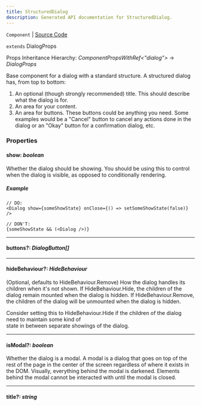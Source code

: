 ```yaml
---
title: StructuredDialog
description: Generated API documentation for StructuredDialog.
---
```


`Component` | [Source Code](https://github.com/mrCamelCode/jtjs-react/blob/0e141e63e22c212c71ce52ba40f0472cc9028516/lib/components/dialogs/StructuredDialog.tsx#L23)

`extends` DialogProps

Props Inheritance Hierarchy: _ComponentPropsWithRef<"dialog">_ -> _DialogProps_

Base component for a dialog with a standard structure. A structured dialog has, from top to bottom:

1. An optional (though strongly recommended) title. This should describe what the dialog is for.
2. An area for your content.
3. An area for buttons. These buttons could be anything you need. Some examples would be a "Cancel" button to cancel
any actions done in the dialog or an "Okay" button for a confirmation dialog, etc.

### Properties

#### show: _boolean_

Whether the dialog should be showing. You should be using this to control when the dialog
is visible, as opposed to conditionally rendering.

##### Example
```tsx
// DO:
<Dialog show={someShowState} onClose={() => setSomeShowState(false)} />

// DON'T:
{someShowState && (<Dialog />)}
```

---

#### buttons?: _DialogButton[]_

---

#### hideBehaviour?: _HideBehaviour_

(Optional, defaults to HideBehaviour.Remove) How the dialog handles its children when it's not shown. If
HideBehaviour.Hide, the children of the dialog remain mounted when the dialog is hidden.
If HideBehaviour.Remove, the children of the dialog will be unmounted when the dialog is hidden.

Consider setting this to HideBehaviour.Hide if the children of the dialog need to maintain some kind of \
state in between separate showings of the dialog.

---

#### isModal?: _boolean_

Whether the dialog is a modal. A modal is a dialog that goes on top of the rest of the page in the center of the
screen regardless of where it exists in the DOM. Visually, everything behind the modal is darkened. Elements
behind the modal cannot be interacted with until the modal is closed.

---

#### title?: _string_